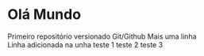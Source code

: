 # Olá Mundo
 Primeiro repositório versionado Git/Github
 Mais uma linha  
 Linha adicionada na unha
teste 1
teste 2
teste 3